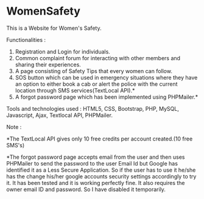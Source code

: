 # WomenSafety
This is a Website for Women's Safety.

Functionalities :
1) Registration and Login for individuals.
2) Common complaint forum for interacting with other members and sharing their experiences.
3) A page consisting of Safety Tips that every women can follow.
4) SOS button which can be used in emergency situations where they have an option to either book a cab or alert the police with the current    location through SMS services(TextLocal API).*
5) A forgot password page which has been implemented using PHPMailer.*

Tools and technologies used : HTML5, CSS, Bootstrap, PHP, MySQL, Javascript, Ajax, Textlocal API, PHPMailer.

Note :

*The TextLocal API gives only 10 free credits per account created.(10 free SMS's)

*The forgot password page accepts email from the user and then uses PHPMailer to send the password to the user Email Id but Google has identified it as a Less Secure Application. So if the user has to use it he/she has the change his/her google accounts security settings accordingly to try it. It has been tested and it is working perfectly fine. It also requires the owner email ID and password. So I have disabled it temporarily.
